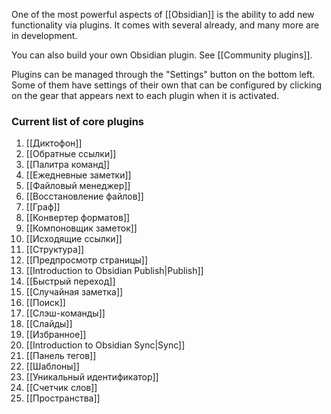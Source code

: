 One of the most powerful aspects of [[Obsidian]] is the ability to add new functionality via plugins. It comes with several already, and many more are in development.

You can also build your own Obsidian plugin. See [[Community plugins]].

Plugins can be managed through the "Settings" button on the bottom left. Some of them have settings of their own that can be configured by clicking on the gear that appears next to each plugin when it is activated.

### Current list of core plugins

1. [[Диктофон]]
1. [[Обратные ссылки]]
1. [[Палитра команд]]
1. [[Ежедневные заметки]]
1. [[Файловый менеджер]]
1. [[Восстановление файлов]]
1. [[Граф]]
1. [[Конвертер форматов]]
1. [[Компоновщик заметок]]
1. [[Исходящие ссылки]]
1. [[Структура]]
1. [[Предпросмотр страницы]]
1. [[Introduction to Obsidian Publish|Publish]]
1. [[Быстрый переход]]
1. [[Случайная заметка]]
1. [[Поиск]]
1. [[Слэш-команды]]
1. [[Слайды]]
1. [[Избранное]]
1. [[Introduction to Obsidian Sync|Sync]]
1. [[Панель тегов]]
1. [[Шаблоны]]
1. [[Уникальный идентификатор]]
1. [[Счетчик слов]]
1. [[Пространства]]
